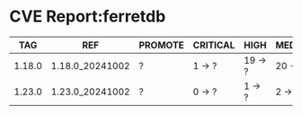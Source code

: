 # CVE Report:ferretdb
|  TAG   |       REF       | PROMOTE | CRITICAL |  HIGH   | MEDIUM  |  LOW   | UNKNOWN |
|--------|-----------------|---------|----------|---------|---------|--------|---------|
| 1.18.0 | 1.18.0_20241002 | ?       | 1 -> ?   | 19 -> ? | 20 -> ? | 0 -> ? | 0 -> ?  |
| 1.23.0 | 1.23.0_20241002 | ?       | 0 -> ?   | 1 -> ?  | 2 -> ?  | 0 -> ? | 0 -> ?  |
